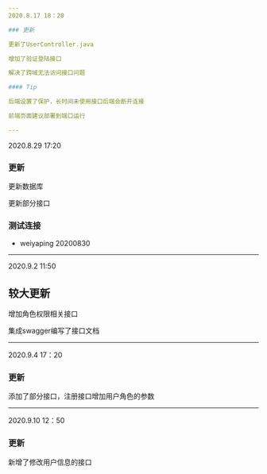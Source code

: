 ```yaml
---
2020.8.17 18：20

### 更新

更新了UserController.java

增加了验证登陆接口

解决了跨域无法访问接口问题

#### Tip

后端设置了保护，长时间未使用接口后端会断开连接

前端页面建议部署到端口运行

---
```

2020.8.29 17:20

### 更新

更新数据库

更新部分接口

### 测试连接
- weiyaping 20200830

---
2020.9.2 11:50

## 较大更新

增加角色权限相关接口

集成swagger编写了接口文档

---
2020.9.4 17：20

### 更新

添加了部分接口，注册接口增加用户角色的参数

---
2020.9.10 12：50

### 更新

新增了修改用户信息的接口

